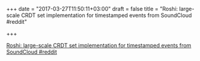 +++
date = "2017-03-27T11:50:11+03:00"
draft = false
title = "Roshi: large-scale CRDT set implementation for timestamped events from SoundCloud  #reddit"

+++

<p><a href="https://t.co/LZvMJCPyL6">Roshi: large-scale CRDT set implementation for timestamped events from SoundCloud  #reddit</a></p>